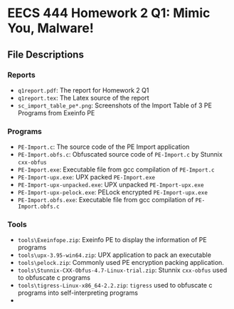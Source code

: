 # EECS 444 Homework 2 Q1: Mimic You, Malware!

## File Descriptions

### Reports

- `q1report.pdf`: The report for Homework 2 Q1
- `q1report.tex`: The Latex source of the report
- `sc_import_table_pe*.png`: Screenshots of the Import Table of 3 PE Programs from Exeinfo PE

### Programs

- `PE-Import.c`: The source code of the PE Import application
- `PE-Import.obfs.c`: Obfuscated source code of `PE-Import.c` by Stunnix `cxx-obfus`
- `PE-Import.exe`: Executable file from gcc compilation of `PE-Import.c`
- `PE-Import-upx.exe`: UPX packed `PE-Import.exe`
- `PE-Import-upx-unpacked.exe`: UPX unpacked `PE-Import-upx.exe`
- `PE-Import-upx-pelock.exe`: PELock encrypted `PE-Import-upx.exe`
- `PE-Import.obfs.exe`: Executable file from gcc compilation of `PE-Import.obfs.c`

### Tools

- `tools\Exeinfope.zip`: Exeinfo PE to display the information of PE programs
- `tools\upx-3.95-win64.zip`: UPX application to pack an executable
- `tools\pelock.zip`: Commonly used PE encryption packing application.
- `tools\Stunnix-CXX-Obfus-4.7-Linux-trial.zip`: Stunnix `cxx-obfus` used to obfuscate c programs
- `tools\tigress-Linux-x86_64-2.2.zip`: `tigress` used to obfuscate c programs into self-interpreting programs
- 
